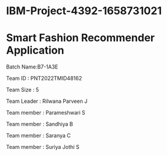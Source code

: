 # IBM-Project-4392-1658731021
# Smart Fashion Recommender Application

Batch Name:B7-1A3E

Team ID : PNT2022TMID48162

Team Size : 5

Team Leader : Rilwana Parveen J

Team member : Parameshwari S

Team member : Sandhiya B

Team member : Saranya C

Team member : Suriya Jothi S
